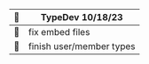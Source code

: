 [assets]: <> ( 
  🟢
  🔴
)


| 🔴 | TypeDev 10/18/23 |
| - | - |
| 🔴 | fix embed files |
| 🔴 | finish user/member types |
<br>
